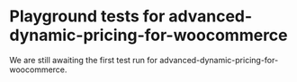 # Playground tests for advanced-dynamic-pricing-for-woocommerce
We are still awaiting the first test run for advanced-dynamic-pricing-for-woocommerce.
